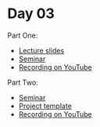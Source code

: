 # Day 03

Part One:
* [Lecture slides](Transformers-LauzHack-SummerBootcamp.pdf)
* [Seminar](https://github.com/hermanmichaels/transformer_example)
* [Recording on YouTube](TBA)

Part Two:
* [Seminar](Seminar_WandB_and_Coding.ipynb)
* [Project template](https://github.com/Blinorot/pytorch_project_template)
* [Recording on YouTube](TBA)